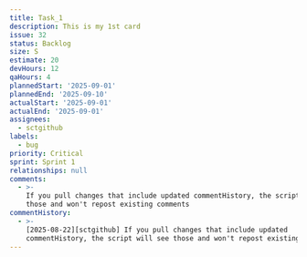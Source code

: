 ```yaml
---
title: Task_1
description: This is my 1st card
issue: 32
status: Backlog
size: S
estimate: 20
devHours: 12
qaHours: 4
plannedStart: '2025-09-01'
plannedEnd: '2025-09-10'
actualStart: '2025-09-01'
actualEnd: '2025-09-01'
assignees:
  - sctgithub
labels:
  - bug
priority: Critical
sprint: Sprint 1
relationships: null
comments:
  - >-
    If you pull changes that include updated commentHistory, the script will see
    those and won't repost existing comments
commentHistory:
  - >-
    [2025-08-22][sctgithub] If you pull changes that include updated
    commentHistory, the script will see those and won't repost existing comments
---
```


